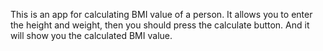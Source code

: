 This is an app for calculating BMI value of a person. It allows you to enter the height and weight, then you should press the calculate button. And it will show you the calculated BMI value.
